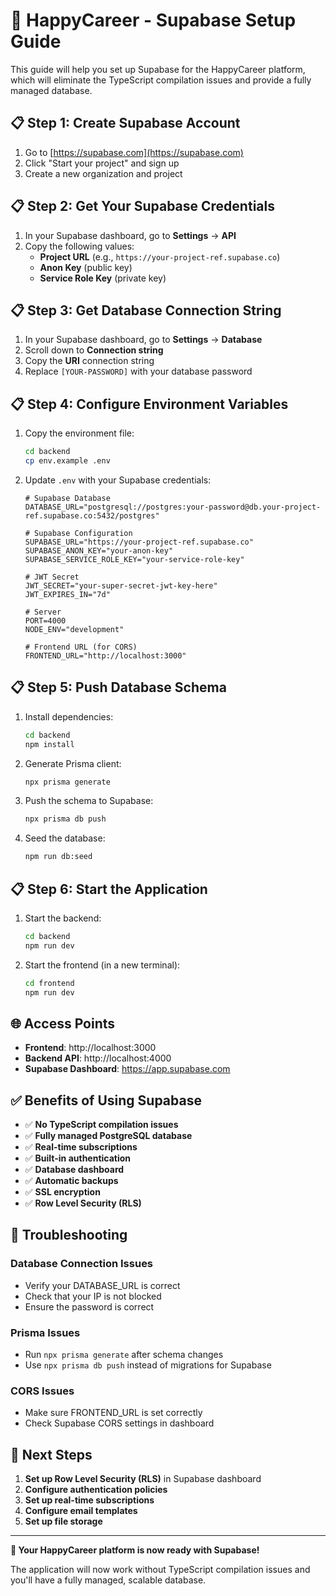 # 🚀 HappyCareer - Supabase Setup Guide

This guide will help you set up Supabase for the HappyCareer platform, which will eliminate the TypeScript compilation issues and provide a fully managed database.

## 📋 Step 1: Create Supabase Account

1. Go to [https://supabase.com](https://supabase.com)
2. Click "Start your project" and sign up
3. Create a new organization and project

## 📋 Step 2: Get Your Supabase Credentials

1. In your Supabase dashboard, go to **Settings** → **API**
2. Copy the following values:
   - **Project URL** (e.g., `https://your-project-ref.supabase.co`)
   - **Anon Key** (public key)
   - **Service Role Key** (private key)

## 📋 Step 3: Get Database Connection String

1. In your Supabase dashboard, go to **Settings** → **Database**
2. Scroll down to **Connection string**
3. Copy the **URI** connection string
4. Replace `[YOUR-PASSWORD]` with your database password

## 📋 Step 4: Configure Environment Variables

1. Copy the environment file:
   ```bash
   cd backend
   cp env.example .env
   ```

2. Update `.env` with your Supabase credentials:
   ```env
   # Supabase Database
   DATABASE_URL="postgresql://postgres:your-password@db.your-project-ref.supabase.co:5432/postgres"
   
   # Supabase Configuration
   SUPABASE_URL="https://your-project-ref.supabase.co"
   SUPABASE_ANON_KEY="your-anon-key"
   SUPABASE_SERVICE_ROLE_KEY="your-service-role-key"
   
   # JWT Secret
   JWT_SECRET="your-super-secret-jwt-key-here"
   JWT_EXPIRES_IN="7d"
   
   # Server
   PORT=4000
   NODE_ENV="development"
   
   # Frontend URL (for CORS)
   FRONTEND_URL="http://localhost:3000"
   ```

## 📋 Step 5: Push Database Schema

1. Install dependencies:
   ```bash
   cd backend
   npm install
   ```

2. Generate Prisma client:
   ```bash
   npx prisma generate
   ```

3. Push the schema to Supabase:
   ```bash
   npx prisma db push
   ```

4. Seed the database:
   ```bash
   npm run db:seed
   ```

## 📋 Step 6: Start the Application

1. Start the backend:
   ```bash
   cd backend
   npm run dev
   ```

2. Start the frontend (in a new terminal):
   ```bash
   cd frontend
   npm run dev
   ```

## 🌐 Access Points

- **Frontend**: http://localhost:3000
- **Backend API**: http://localhost:4000
- **Supabase Dashboard**: https://app.supabase.com

## ✅ Benefits of Using Supabase

- ✅ **No TypeScript compilation issues**
- ✅ **Fully managed PostgreSQL database**
- ✅ **Real-time subscriptions**
- ✅ **Built-in authentication**
- ✅ **Database dashboard**
- ✅ **Automatic backups**
- ✅ **SSL encryption**
- ✅ **Row Level Security (RLS)**

## 🔧 Troubleshooting

### Database Connection Issues
- Verify your DATABASE_URL is correct
- Check that your IP is not blocked
- Ensure the password is correct

### Prisma Issues
- Run `npx prisma generate` after schema changes
- Use `npx prisma db push` instead of migrations for Supabase

### CORS Issues
- Make sure FRONTEND_URL is set correctly
- Check Supabase CORS settings in dashboard

## 🎯 Next Steps

1. **Set up Row Level Security (RLS)** in Supabase dashboard
2. **Configure authentication policies**
3. **Set up real-time subscriptions**
4. **Configure email templates**
5. **Set up file storage**

---

**🎉 Your HappyCareer platform is now ready with Supabase!**

The application will now work without TypeScript compilation issues and you'll have a fully managed, scalable database. 